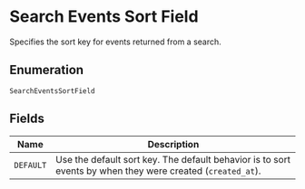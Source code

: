 <!-- Optimized: 2025-10-06 -->
<!-- RPM: 1.6.2.1.1.6.2.1_search-events-sort-field_20251006 -->
<!-- Session: E2E RPM DNA Application -->
<!-- AOM: RND (Reggie & Dro) -->
<!-- COI: TECHNOLOGY -->
<!-- RPM: HIGH -->
<!-- ACTION: BUILD -->

# Search Events Sort Field

Specifies the sort key for events returned from a search.

## Enumeration

`SearchEventsSortField`

## Fields

| Name | Description |
|  --- | --- |
| `DEFAULT` | Use the default sort key. The default behavior is to sort events by when they were created (`created_at`). |
